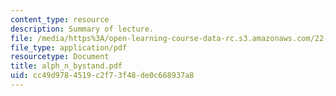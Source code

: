 ```yaml
---
content_type: resource
description: Summary of lecture.
file: /media/https%3A/open-learning-course-data-rc.s3.amazonaws.com/22-55j-principles-of-radiation-interactions-fall-2004/cc49d9784519c2f73f48de0c668937a8_alph_n_bystand.pdf
file_type: application/pdf
resourcetype: Document
title: alph_n_bystand.pdf
uid: cc49d978-4519-c2f7-3f48-de0c668937a8
---
```

